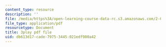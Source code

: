 ```yaml
---
content_type: resource
description: ''
file: /media/https%3A/open-learning-course-data-rc.s3.amazonaws.com/2-003sc-engineering-dynamics-fall-2011/db613d17cade79753445021edf980a42_zhk9xLjrmi4.pdf
file_type: application/pdf
resourcetype: Document
title: 3play pdf file
uid: db613d17-cade-7975-3445-021edf980a42
---
```

